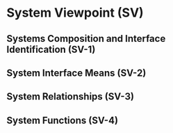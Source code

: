 # System Viewpoint \(SV\)

## Systems Composition and Interface Identification \(SV-1\)

## System Interface Means \(SV-2\)

## System Relationships \(SV-3\)

## System Functions \(SV-4\)

## 



